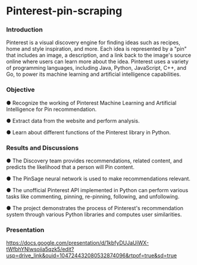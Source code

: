 # Pinterest-pin-scraping

### Introduction

Pinterest is a visual discovery engine for finding ideas such as recipes, home and style inspiration, and more. Each idea is represented by a "pin" that includes an image, a description, and a link back to the image's source online where users can learn more about the idea. Pinterest uses a variety of programming languages, including Java, Python, JavaScript, C++, and Go, to power its machine learning and artificial intelligence capabilities.



### Objective

●	Recognize the working of Pinterest Machine Learning and Artificial Intelligence for Pin recommendation.

●	Extract data from the website and perform analysis.

●	Learn about different functions of the Pinterest library in Python.



### Results and Discussions

●	The Discovery team provides recommendations, related content, and predicts the likelihood that a person will Pin content.

●	The PinSage neural network is used to make recommendations relevant.

●	The unofficial Pinterest API implemented in Python can perform various tasks like commenting, pinning, re-pinning, following, and unfollowing.

●	The project demonstrates the process of Pinterest's recommendation system through various Python libraries and computes user similarities.



### Presentation
https://docs.google.com/presentation/d/1kbfyDUJaUiWX-tWfbhYNlwsoiia5qzk5/edit?usp=drive_link&ouid=104724432080532874096&rtpof=true&sd=true
